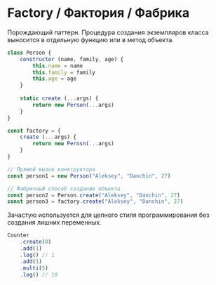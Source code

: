 # Factory / Фактория / Фабрика

Порождающий паттерн. Процедура создания экземпляров класса выносится в отдельную функцию или в метод объекта.

```javascript
class Person {
    constructor (name, family, age) {
        this.name = name
        this.family = family
        this.age = age
    }
    
    static create (...args) {
        return new Person(...args)
    }
}

const factory = {
    create (...args) {
        return new Perosn(...args)
    }
}

// Прямой вызов конктруктора
const person1 = new Person("Aleksey", "Danchin", 27)

// Фабричный способ создание объекта
const person2 = Person.create("Aleksey", "Danchin", 27)
const person3 = factory.create("Aleksey", "Danchin", 27)
```

Зачастую используется для цепного стиля программирования без создания лишних переменных.

```javascript
Counter
    .create(0)
    .add(1)
    .log() // 1
    .add(1)
    .multi(5)
    .log() // 10
```